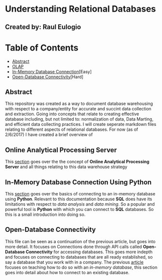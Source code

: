 # Understanding Relational Databases
## Created by: Raul Eulogio

# Table of Contents
* [Abstract](#Abstract)
* [OLAP](OLAP.md)
* [In-Memory Database Connection](connectingInMemoryDatabasePython.md)[Easy]
* [Open-Database Connectivity](#ODBCConnection)[Hard]

## <a name="Abstract"></a>Abstract
This repository was created as a way to document database warehousing with respect to a company/entity for accurate and succint data collection and extraction. Going into concepts that relate to creating effective database including, but not limited to: normalization of data, Data Marting, and efficient data collecting practices. I will create seperate markdown files relating to different aspects of relational databases. For now (as of 2/6/2017) I have created a brief overview of 


## <a name="OLAP"></a>Online Analytical Processing Server
This [section](OLAP.md) goes over the the concept of **Online Analytical Processing Server** and all things relating to this data warehouse strategy

## <a name="InMemory"></a>In-Memory Database Connection Using Python
This [section](connectingInMemoryDatabasePython.md) goes over the basics of connecting to an in-memory database using **Python**. Relevant to this documentation because **SQL** does have its limitations with respect to *data analysis* and *data mining*. So a popular and powerful tool is **Python** with which you can connect to **SQL** databases. So this is a small introduction into doing so. 

## <a name="ODBCConnection"></a>Open-Database Connectivity 
This file can be seen as a continuation of the previous article, but goes into more detail. It focuses on Connections done through API calls called **Open-Database Connectivity** for accessing databases. This goes more indepth and focuses on connecting to databases that are all ready established, so say a database that you work with in a company. The previous [article](connectingInMemoryDatabasePython.md) focuses on teaching how to do so with an *in-memory database*, this section goes into detail about how to connect to an existing database. 
